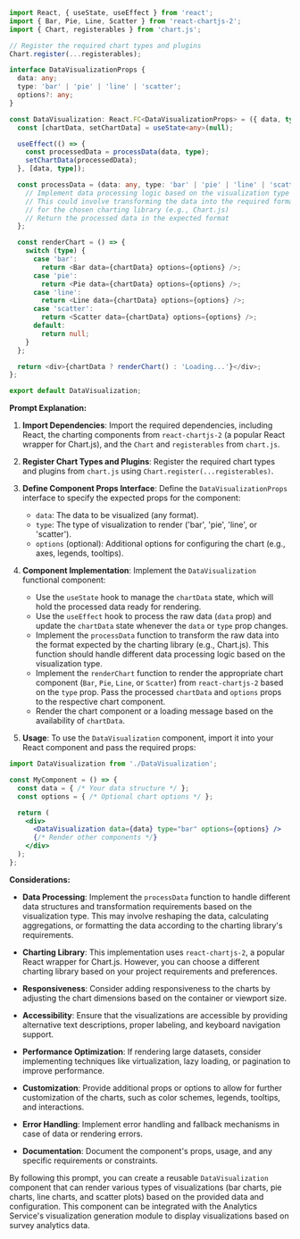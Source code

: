```typescript
import React, { useState, useEffect } from 'react';
import { Bar, Pie, Line, Scatter } from 'react-chartjs-2';
import { Chart, registerables } from 'chart.js';

// Register the required chart types and plugins
Chart.register(...registerables);

interface DataVisualizationProps {
  data: any;
  type: 'bar' | 'pie' | 'line' | 'scatter';
  options?: any;
}

const DataVisualization: React.FC<DataVisualizationProps> = ({ data, type, options }) => {
  const [chartData, setChartData] = useState<any>(null);

  useEffect(() => {
    const processedData = processData(data, type);
    setChartData(processedData);
  }, [data, type]);

  const processData = (data: any, type: 'bar' | 'pie' | 'line' | 'scatter') => {
    // Implement data processing logic based on the visualization type
    // This could involve transforming the data into the required format
    // for the chosen charting library (e.g., Chart.js)
    // Return the processed data in the expected format
  };

  const renderChart = () => {
    switch (type) {
      case 'bar':
        return <Bar data={chartData} options={options} />;
      case 'pie':
        return <Pie data={chartData} options={options} />;
      case 'line':
        return <Line data={chartData} options={options} />;
      case 'scatter':
        return <Scatter data={chartData} options={options} />;
      default:
        return null;
    }
  };

  return <div>{chartData ? renderChart() : 'Loading...'}</div>;
};

export default DataVisualization;
```

**Prompt Explanation:**

1. **Import Dependencies**: Import the required dependencies, including React, the charting components from `react-chartjs-2` (a popular React wrapper for Chart.js), and the `Chart` and `registerables` from `chart.js`.

2. **Register Chart Types and Plugins**: Register the required chart types and plugins from `chart.js` using `Chart.register(...registerables)`.

3. **Define Component Props Interface**: Define the `DataVisualizationProps` interface to specify the expected props for the component:
   - `data`: The data to be visualized (any format).
   - `type`: The type of visualization to render ('bar', 'pie', 'line', or 'scatter').
   - `options` (optional): Additional options for configuring the chart (e.g., axes, legends, tooltips).

4. **Component Implementation**: Implement the `DataVisualization` functional component:
   - Use the `useState` hook to manage the `chartData` state, which will hold the processed data ready for rendering.
   - Use the `useEffect` hook to process the raw data (`data` prop) and update the `chartData` state whenever the `data` or `type` prop changes.
   - Implement the `processData` function to transform the raw data into the format expected by the charting library (e.g., Chart.js). This function should handle different data processing logic based on the visualization type.
   - Implement the `renderChart` function to render the appropriate chart component (`Bar`, `Pie`, `Line`, or `Scatter`) from `react-chartjs-2` based on the `type` prop. Pass the processed `chartData` and `options` props to the respective chart component.
   - Render the chart component or a loading message based on the availability of `chartData`.

5. **Usage**: To use the `DataVisualization` component, import it into your React component and pass the required props:

```jsx
import DataVisualization from './DataVisualization';

const MyComponent = () => {
  const data = { /* Your data structure */ };
  const options = { /* Optional chart options */ };

  return (
    <div>
      <DataVisualization data={data} type="bar" options={options} />
      {/* Render other components */}
    </div>
  );
};
```

**Considerations:**

- **Data Processing**: Implement the `processData` function to handle different data structures and transformation requirements based on the visualization type. This may involve reshaping the data, calculating aggregations, or formatting the data according to the charting library's requirements.

- **Charting Library**: This implementation uses `react-chartjs-2`, a popular React wrapper for Chart.js. However, you can choose a different charting library based on your project requirements and preferences.

- **Responsiveness**: Consider adding responsiveness to the charts by adjusting the chart dimensions based on the container or viewport size.

- **Accessibility**: Ensure that the visualizations are accessible by providing alternative text descriptions, proper labeling, and keyboard navigation support.

- **Performance Optimization**: If rendering large datasets, consider implementing techniques like virtualization, lazy loading, or pagination to improve performance.

- **Customization**: Provide additional props or options to allow for further customization of the charts, such as color schemes, legends, tooltips, and interactions.

- **Error Handling**: Implement error handling and fallback mechanisms in case of data or rendering errors.

- **Documentation**: Document the component's props, usage, and any specific requirements or constraints.

By following this prompt, you can create a reusable `DataVisualization` component that can render various types of visualizations (bar charts, pie charts, line charts, and scatter plots) based on the provided data and configuration. This component can be integrated with the Analytics Service's visualization generation module to display visualizations based on survey analytics data.